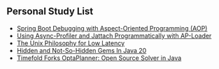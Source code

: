 ## Personal Study List
<!-- BLOG-POST-LIST:START -->
- [Spring Boot Debugging with Aspect-Oriented Programming &lpar;AOP&rpar;](https://foojay.io/today/spring-boot-debugging-with-aspect-oriented-programming-aop/)
- [Using Async-Profiler and Jattach Programmatically with AP-Loader](https://foojay.io/today/using-async-profiler-and-jattach-programmatically-with-ap-loader/)
- [The Unix Philosophy for Low Latency](https://foojay.io/today/the-unix-philosophy-for-low-latency/)
- [Hidden and Not-So-Hidden Gems In Java 20](https://foojay.io/today/hidden-and-not-so-hidden-gems-in-java-20/)
- [Timefold Forks OptaPlanner: Open Source Solver in Java](https://foojay.io/today/optaplanner-continues-as-timefold/)
<!-- BLOG-POST-LIST:END -->  
